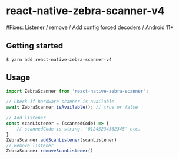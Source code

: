 # react-native-zebra-scanner-v4

#Fixes: Listener / remove / Add config forced decoders / Android 11+

## Getting started

`$ yarn add react-native-zebra-scanner-v4`

## Usage
```javascript
import ZebraScanner from 'react-native-zebra-scanner';

// Check if hardware scanner is available
await ZebraScanner.isAvailable(); // true or false

// Add listener
const scanListener = (scannedCode) => {
	// scannedCode is string. '01245234562345' etc.
}
ZebraScanner.addScanListener(scanListener)
// Remove listener
ZebraScanner.removeScanListener()
```
  
